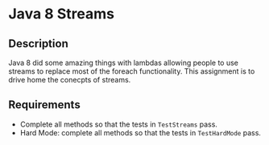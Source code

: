 # Java 8 Streams

## Description
Java 8 did some amazing things with lambdas allowing people to use streams to replace most of the foreach functionality.  This assignment is to drive home the conecpts of streams.

## Requirements
* Complete all methods so that the tests in `TestStreams` pass.
* Hard Mode: complete all methods so that the tests in `TestHardMode` pass.
